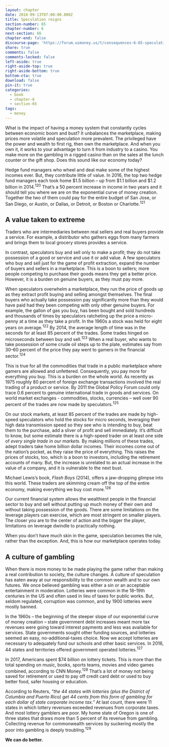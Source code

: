 ```yaml
---
layout: chapter
date: 2018-09-13T07:00:00.000Z
title: Speculation reigns
section-number: 65
chapter-number: 6
next-section: 66
chapter-end: false
discourse-page: 'https://forum.usmoney.us/t/consequences-6-65-speculation-reigns/'
share: true
comments: false
comments-locked: false
left-aside: true
right-aside-top: true
right-aside-bottom: true
bottom-cta: true
download: false
pin-it: true
categories:
  - book
  - chapter-6
  - section-65
tags:
  - money
---
```

What is the impact of having a money system that constantly cycles
between economic boom and bust? It unbalances the marketplace,
making prices more volatile and speculation more prevalent. The
privileged have the power and wealth to first rig, then own the
marketplace. And when you own it, it works to your advantage to
turn it from industry to a casino. You make more on the gambling in
a rigged casino than on the sales at the lunch counter or the gift shop.
Does this sound like our economy today?

Hedge fund managers who wheel and deal make some of the highest
incomes ever. But, they contribute little of value. In 2016, the top
two hedge fund managers each took home $1.5 billion – up from
$1.1 billion and $1.2 billion in 2014.<sup>120</sup> That’s a 50 percent increase
in income in two years and it should tell you where we are on the
exponential curve of money creation. Together the two of them could
pay for the entire budget of San Jose, or San Diego, or Austin, or
Dallas, or Detroit, or Boston or Charlotte.<sup>121</sup>

## A value taken to extreme

Traders who are intermediaries between real sellers and real buyers
provide a service. For example, a distributor who gathers eggs from
many farmers and brings them to local grocery stores provides
a service.

In contrast, speculators buy and sell only to make a profit; they do
not take possession of a good or service and use it or add value. A few
speculators who buy and sell just for the game of profit extraction,
expand the number of buyers and sellers in a marketplace. This is
a boon to sellers; more people competing to purchase their goods
means they get a better price. However, it is a burden on genuine
buyers, as they must pay more.

When speculators overwhelm a marketplace, they run the price of
goods up as they extract profit buying and selling amongst themselves.
The final buyers who actually take possession pay significantly more
than they would have paid had they been competing with only other
genuine buyers. For example, the gallon of gas you buy, has been
bought and sold hundreds and thousands of times by speculators
ratcheting up the price a micro-penny at a time as they take a profit.
In the 1960s a stock was held for eight years on average.<sup>122</sup> By 2014,
the average length of time was in the seconds for at least 85 percent
of the trades. Some trades hinged on microseconds between buy
and sell.<sup>123</sup>
When a real buyer, who wants to take possession of some crude oil
steps up to the plate, estimates say from 30–60 percent of the price
they pay went to gamers in the financial sector.<sup>124</sup>

This is true for all the commodities that trade in a public marketplace
where gamers are allowed and unfettered. Consequently, you
pay more for everything you buy. This is a burden on the whole
world. As recently as 1975 roughly 80 percent of foreign exchange
transactions involved the real trading of a product or service. By 2011
the Global Policy Forum could only trace 0.6 percent to genuine
international trade in goods and services. On world market exchanges - commodities, stocks, currencies – well over 90 percent of the trades
    are now made by speculators.<sup>125</sup>

On our stock markets, at least 85 percent of the trades are made
by high-speed speculators who hold the stocks for micro seconds,
leveraging their high data transmission speed so they see who is
intending to buy, beat them to the purchase, add a sliver of profit
and sell immediately. It’s difficult to know, but some estimate there
is a high-speed trader on at least one side of _every single trade in our
markets._ By making millions of these trades, adept traders take home
billion dollar incomes. Their incomes come out of the nation’s pocket,
as they raise the price of everything. This raises the prices of stocks,
too, which is a boon to investors, including the retirement accounts
of many. But, the increase is unrelated to an actual increase in the
value of a company, and it is vulnerable to the next bust.

Michael Lewis’s book, _Flash Boys_ (2014), offers a jaw-dropping
glimpse into this world. These traders are skimming cream off the top
of the entire economy, making everything we buy cost more.<sup>126</sup>

Our current financial system allows the wealthiest people in the
financial sector to buy and sell without putting up much money
of their own and without taking possession of the goods. There are
some limitations on the leverage players can exercise, which are
most stringent on smaller players. The closer you are to the center of
action and the bigger the player, limitations on leverage dwindle to
practically nothing.

When you don’t have much skin in the game, speculation becomes
the rule, rather than the exception. And, this is how our marketplace
operates today.

## A culture of gambling

When there is more money to be made playing the game rather than
making a real contribution to society, the culture changes. A culture
of speculation has eaten away at our responsibility to the common
wealth and to our own futures. We once believed gambling was either
a sin or an acceptable entertainment in moderation. Lotteries were
common in the 18–19th centuries in the US and often used in lieu
of taxes for public works. But, seldom regulated, corruption was
common, and by 1900 lotteries were mostly banned.

In the 1960s – the beginning of the steeper slope of our exponential
curve of money creation – state government debt increases meant
more tax revenues were going toward interest payments and less
was available for services. State governments sought other funding
sources, and lotteries seemed an easy, no-additional-taxes choice.
Now we accept lotteries are necessary to adequately fund our schools
and other basic services. In 2016, 44 states and territories offered
government operated lotteries.<sup>127</sup>

In 2017, Americans spent $74 billion on lottery tickets. This is more
than the total spending on music, books, sports teams, movies and
video games combined, according to CNN Money.<sup>128</sup> That’s a lot of
money not being saved for retirement or used to pay off credit card
debt or used to buy better food, safer housing or education.

According to Reuters, _“the 44 states with lotteries (plus the District of
Columbia and Puerto Rico) get 44 cents from this form of gambling for
each dollar of state corporate income tax.”_ At last count, there were 11
states in which lottery revenues exceeded revenues from corporate
taxes. And most lottery gamblers are poor. My home state of Oregon
is one of three states that draws more than 5 percent of its revenue
from gambling. Collecting revenue for commonwealth services by
suckering mostly the poor into gambling is deeply troubling.<sup>129</sup>

**We can do better.**
